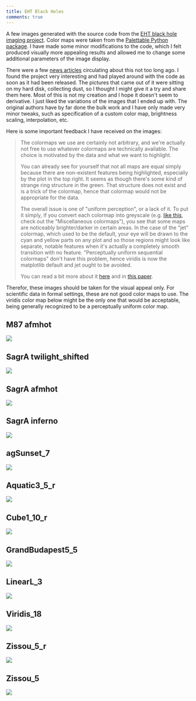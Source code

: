 ```yaml
---
title: EHT Black Holes
comments: true
---
```


A few images generated with the source code from the [EHT black hole imaging project](https://github.com/achael/eht-imaging). Color maps were taken from the [Palettable Python package](https://jiffyclub.github.io/palettable/). I have made some minor modifications to the code, which I felt produced visually more appealing results and allowed me to change some additional parameters of the image display.

There were a few [news articles](https://www.sciencenews.org/article/black-hole-image-event-horizon-telescope-top-science-stories-2019-yir) circulating about this not too long ago. I found the project very interesting and had played around with the code as soon as it had been released. The pictures that came out of it were sitting on my hard disk, collecting dust, so I thought I might give it a try and share them here. Most of this is not my creation and I hope it doesn't seem to derivative. I just liked the variations of the images that I ended up with. The original authors have by far done the bulk work and I have only made very minor tweaks, such as specification of a custom color map, brightness scaling, interpolation, etc.

Here is some important feedback I have received on the images:

> The colormaps we use are certainly not arbitrary, and we're actually not free to use whatever colormaps are technically available.  The choice is motivated by the data and what we want to highlight.
>
> You can already see for yourself that not all maps are equal simply because there are non-existent features being highlighted,  especially by the plot in the top right. It seems as though there's some kind of strange ring structure in the green. That structure does not exist and is a trick of the colormap, hence that colormap would not be appropriate for the data.
>
> The overall issue is one of "uniform perception", or a lack of it. To put it simply, if you convert each colormap into greyscale (e.g. [like this](https://matplotlib.org/tutorials/colors/colormaps.html#grayscale-conversion), check out the "Miscellaneous colormaps"), you see that some maps are noticeably brighter/darker in certain areas. In the case of the "jet" colormap, which used to be the default, your eye will be drawn to the cyan and yellow parts on any plot and so those regions might look like separate, notable features when it's actually a completely smooth transition with no feature. "Perceptually uniform sequential colormaps" don't have this problem, hence viridis is now the matplotlib default and jet ought to be avoided.
>
> You can read a bit more about it [here](https://jakevdp.github.io/blog/2014/10/16/how-bad-is-your-colormap/) and in [this paper](https://www.kennethmoreland.com/color-advice/BadColorMaps.pdf).

Therefor, these images should be taken for the visual appeal only. For scientific data in formal settings, these are not good color maps to use. The viridis color map below might be the only one that would be acceptable, being generally recognized to be a perceptually uniform color map.

## M87 afmhot
![](/brotfoo/img/howes_m87_EHT2017_afmhot_orig.png)
## SagrA twilight_shifted
![](/brotfoo/img/jason_mri_eofn_EHT2017_twilight_shifted_orig.png)
## SagrA afmhot
![](/brotfoo/img/jason_mri_eofn_EHT2017_afmhot_orig.png)
## SagrA inferno
![](/brotfoo/img/jason_mri_eofn_EHT2017_inferno_orig.png)
## agSunset_7
![](/brotfoo/img/blackhole-agSunset_7.png)
## Aquatic3_5_r
![](/brotfoo/img/blackhole-Aquatic3_5_r.png)
## Cube1_10_r
![](/brotfoo/img/blackhole-Cube1_10_r.png)
## GrandBudapest5_5
![](/brotfoo/img/blackhole-GrandBudapest5_5.png)
## LinearL_3
![](/brotfoo/img/blackhole-LinearL_3.png)
## Viridis_18
![](/brotfoo/img/blackhole-Viridis_18.png)
## Zissou_5_r
![](/brotfoo/img/blackhole-Zissou_5_r.png)
## Zissou_5
![](/brotfoo/img/blackhole-Zissou_5.png)
